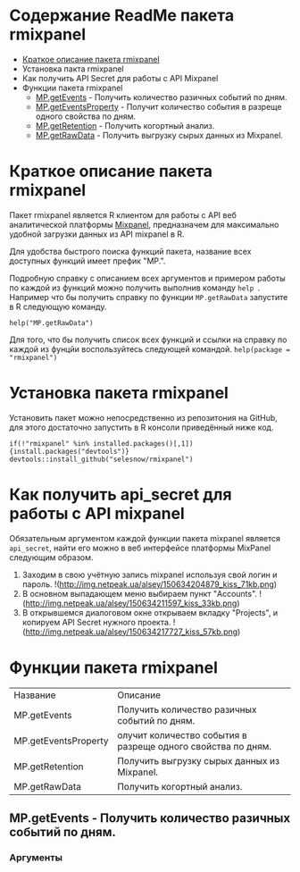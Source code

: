 # Содержание ReadMe пакета rmixpanel
* [Краткое описание пакета rmixpanel](https://github.com/selesnow/rmixpanel/blob/master/ReadMe.md#Краткое-описание-пакета-rmixpanel)
* Установка пакта rmixpanel
* Как получить API Secret для работы с API Mixpanel
* Функции пакета rmixpanel
  * [MP.getEvents]() - Получить количество разичных событий по дням.
  * [MP.getEventsProperty]() - Получит количество события в разреще одного свойства по дням.
  * [MP.getRetention]() - Получить когортный анализ.
  * [MP.getRawData]() - Получить выгрузку сырых данных из Mixpanel.

# Краткое описание пакета rmixpanel
Пакет rmixpanel является R клиентом для работы с API веб аналитической платформы [Mixpanel](https://mixpanel.com/), предназначем для максимально удобной загрузки данных из API mixpanel в R.

Для удобства быстрого поиска функций пакета, название всех доступных функций имеет префик "MP.".

Подробную справку с описанием всех аргументов и примером работы по каждой из функций можно получить выполнив команду `help `. 
Например что бы получить справку по функции `MP.getRawData` запустите в R следующую команду.

`help("MP.getRawData")`

Для того, что бы получить список всех функций и ссылки на справку по каждой из фунцйи воспользуйтесь следующей командой.
`help(package = "rmixpanel")`

# Установка пакета rmixpanel
Установить пакет можно непосредственно из репозитония на GitHub, для этого достаточно запустить в R консоли приведённый ниже код.
```
if(!"rmixpanel" %in% installed.packages()[,1]){install.packages("devtools")}
devtools::install_github("selesnow/rmixpanel")
```

# Как получить api_secret для работы с API mixpanel
Обязательным аргументом каждой функции пакета mixpanel является `api_secret`, найти его можно в веб интерфейсе платформы MixPanel следующим образом.

1. Заходим в свою учётную запись mixpanel используя свой логин и пароль.
!(http://img.netpeak.ua/alsey/150634204879_kiss_71kb.png)
2. В основном выпадающем меню выбираем пункт "Accounts".
!(http://img.netpeak.ua/alsey/150634211597_kiss_33kb.png)
3. В открывшемся диалоговом окне открываем вкладку "Projects", и копируем API Secret нужного проекта.
!(http://img.netpeak.ua/alsey/150634217727_kiss_57kb.png)
# Функции пакета rmixpanel
<table>
  <tr>
    <td>Название</td><td>Описание</td>
  </tr>
  <tr>
    <td>MP.getEvents</td><td>Получить количество разичных событий по дням.</td>
  </tr>
    <tr>
    <td>MP.getEventsProperty</td><td>олучит количество события в разреще одного свойства по дням.</td>
  </tr>
    <tr>
     <td>MP.getRetention</td><td>Получить выгрузку сырых данных из Mixpanel.</td>
  </tr>
    <tr>
     <td>MP.getRawData</td><td>Получить когортный анализ.</td>
  </tr>
</table>

## MP.getEvents - Получить количество разичных событий по дням.
### Аргументы
